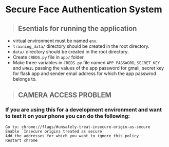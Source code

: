 # Secure Face Authentication System

> ## Esentials for running the application

- virtual environment must be named `env`.
- `training_data/` directory should be created in the root directory.
- `data/` directory should be created in the root directory.
- Create `CREDS.py` file in `app/` folder.
- Make three variables in `CREDS.py` file named `APP_PASSWORD`, `SECRET_KEY` and `EMAIL` passing the values of the app password for gmail, secret key for flask app and sender email address for which the app passwrod belongs to.


> ## CAMERA ACCESS PROBLEM

### If you are using this for a development environment and want to test it on your phone you can do the following:
```
Go to: chrome://flags/#unsafely-treat-insecure-origin-as-secure
Enable `Insecure origins treated as secure`
Add the addresses for which you want to ignore this policy
Restart chrome
```